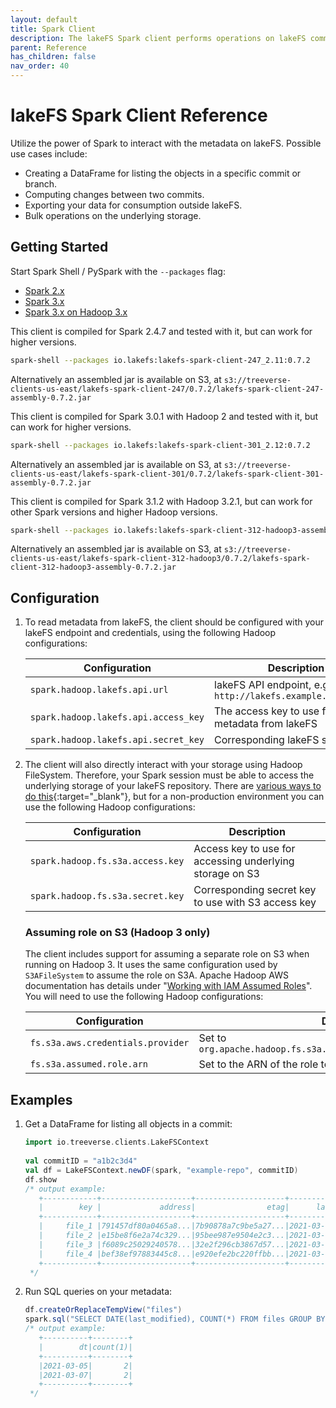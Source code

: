 ```yaml
---
layout: default
title: Spark Client
description: The lakeFS Spark client performs operations on lakeFS committed metadata stored in the object store. 
parent: Reference
has_children: false
nav_order: 40
---
```



# lakeFS Spark Client Reference

Utilize the power of Spark to interact with the metadata on lakeFS. Possible use cases include:

* Creating a DataFrame for listing the objects in a specific commit or branch.
* Computing changes between two commits.
* Exporting your data for consumption outside lakeFS.
* Bulk operations on the underlying storage.

## Getting Started

Start Spark Shell / PySpark with the `--packages` flag:

<div class="tabs">
  <ul>
    <li><a href="#packages-2">Spark 2.x</a></li>
	<li><a href="#packages-3-hadoop2">Spark 3.x</a></li>
	<li><a href="#packages-3-hadoop3">Spark 3.x on Hadoop 3.x</a></li>
  </ul>
  <div markdown="1" id="packages-2">
  This client is compiled for Spark 2.4.7 and tested with it, but can work for higher versions.

  ```bash
  spark-shell --packages io.lakefs:lakefs-spark-client-247_2.11:0.7.2
  ```
  
  Alternatively an assembled jar is available on S3, at
  `s3://treeverse-clients-us-east/lakefs-spark-client-247/0.7.2/lakefs-spark-client-247-assembly-0.7.2.jar`
  </div>

  <div markdown="1" id="packages-3-hadoop2">
  This client is compiled for Spark 3.0.1 with Hadoop 2 and tested with it, but can work for
  higher versions.

  ```bash
  spark-shell --packages io.lakefs:lakefs-spark-client-301_2.12:0.7.2
  ```
  
  Alternatively an assembled jar is available on S3, at
  `s3://treeverse-clients-us-east/lakefs-spark-client-301/0.7.2/lakefs-spark-client-301-assembly-0.7.2.jar`
  </div> 

  <div markdown="1" id="packages-3-hadoop3">
  This client is compiled for Spark 3.1.2 with Hadoop 3.2.1, but can work for other Spark
  versions and higher Hadoop versions.
  
  ```bash
  spark-shell --packages io.lakefs:lakefs-spark-client-312-hadoop3-assembly_2.12:0.7.2
  ```

  Alternatively an assembled jar is available on S3, at
  `s3://treeverse-clients-us-east/lakefs-spark-client-312-hadoop3/0.7.2/lakefs-spark-client-312-hadoop3-assembly-0.7.2.jar`
  </div>

## Configuration

1. To read metadata from lakeFS, the client should be configured with your lakeFS endpoint and credentials, using the following Hadoop configurations:

   | Configuration                        | Description                                                  |
   |--------------------------------------|--------------------------------------------------------------|
   | `spark.hadoop.lakefs.api.url`        | lakeFS API endpoint, e.g: `http://lakefs.example.com/api/v1` |
   | `spark.hadoop.lakefs.api.access_key` | The access key to use for fetching metadata from lakeFS      |
   | `spark.hadoop.lakefs.api.secret_key` | Corresponding lakeFS secret key                              |

1. The client will also directly interact with your storage using Hadoop FileSystem.
   Therefore, your Spark session must be able to access the underlying storage of your lakeFS repository.
   There are [various ways to do this](https://hadoop.apache.org/docs/current/hadoop-aws/tools/hadoop-aws/index.html#Authenticating_with_S3){:target="_blank"},
   but for a non-production environment you can use the following Hadoop configurations:

   | Configuration                    | Description                                              |
   |----------------------------------|----------------------------------------------------------|
   | `spark.hadoop.fs.s3a.access.key` | Access key to use for accessing underlying storage on S3 |
   | `spark.hadoop.fs.s3a.secret.key` | Corresponding secret key to use with S3 access key       |

   ### Assuming role on S3 (Hadoop 3 only)

   The client includes support for assuming a separate role on S3 when
   running on Hadoop 3. It uses the same configuration used by
   `S3AFileSystem` to assume the role on S3A. Apache Hadoop AWS
   documentation has details under "[Working with IAM Assumed
   Roles][s3a-assumed-role]". You will need to use the following Hadoop
   configurations:
   
   | Configuration                     | Description                                                          |
   |-----------------------------------|----------------------------------------------------------------------|
   | `fs.s3a.aws.credentials.provider` | Set to `org.apache.hadoop.fs.s3a.auth.AssumedRoleCredentialProvider` |
   | `fs.s3a.assumed.role.arn`         | Set to the ARN of the role to assume                                 |

## Examples

1. Get a DataFrame for listing all objects in a commit:

   ```scala
   import io.treeverse.clients.LakeFSContext
    
   val commitID = "a1b2c3d4"
   val df = LakeFSContext.newDF(spark, "example-repo", commitID)
   df.show
   /* output example:
      +------------+--------------------+--------------------+-------------------+----+
      |        key |             address|                etag|      last_modified|size|
      +------------+--------------------+--------------------+-------------------+----+
      |     file_1 |791457df80a0465a8...|7b90878a7c9be5a27...|2021-03-05 11:23:30|  36|
      |     file_2 |e15be8f6e2a74c329...|95bee987e9504e2c3...|2021-03-05 11:45:25|  36|
      |     file_3 |f6089c25029240578...|32e2f296cb3867d57...|2021-03-07 13:43:19|  36|
      |     file_4 |bef38ef97883445c8...|e920efe2bc220ffbb...|2021-03-07 13:43:11|  13|
      +------------+--------------------+--------------------+-------------------+----+
    */
   ```

1. Run SQL queries on your metadata:

   ```scala
   df.createOrReplaceTempView("files")
   spark.sql("SELECT DATE(last_modified), COUNT(*) FROM files GROUP BY 1 ORDER BY 1")
   /* output example:
      +----------+--------+
      |        dt|count(1)|
      +----------+--------+
      |2021-03-05|       2|
      |2021-03-07|       2|
      +----------+--------+
    */
   ```


[s3a-assumed-role]:  https://hadoop.apache.org/docs/stable/hadoop-aws/tools/hadoop-aws/assumed_roles.html#Configuring_Assumed_Roles
